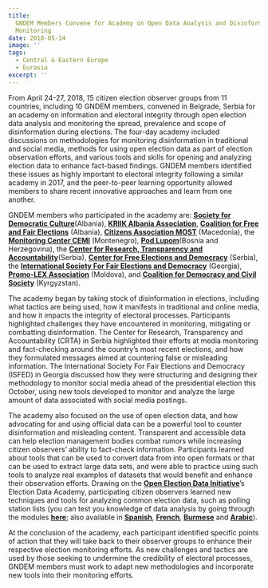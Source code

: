 ```yaml
---
title:
  GNDEM Members Convene for Academy on Open Data Analysis and Disinformation
  Monitoring
date: 2018-05-14
image: ''
tags:
  - Central & Eastern Europe
  - Eurasia
excerpt: ''
---
```


From April 24-27, 2018, 15 citizen election observer groups from 11 countries, including 10 GNDEM members, convened in Belgrade, Serbia for an academy on information and electoral integrity through open election data analysis and monitoring the spread, prevalence and scope of disinformation during elections. The four-day academy included discussions on methodologies for monitoring disinformation in traditional and social media, methods for using open election data as part of election observation efforts, and various tools and skills for opening and analyzing election data to enhance fact-based findings. GNDEM members identified these issues as highly important to electoral integrity following a similar academy in 2017, and the peer-to-peer learning opportunity allowed members to share recent innovative approaches and learn from one another.

GNDEM members who participated in the academy are: [**Society for Democratic Culture**](http://www.zgjedhje.al/faqe.php?id=1&l2=115&l3=46)(Albania), [**KRIIK Albania Association**](https://www.facebook.com/kriik.al/), [**Coalition for Free and Fair Elections**](http://www.kzln.org.al/) (Albania), [**Citizens Association MOST**](http://most.org.mk/) (Macedonia), the [**Monitoring Center CEMI**](http://cemi.org.me/en/) (Montenegro), [**Pod Lupom**](http://podlupom.org/v2/en)(Bosnia and Herzegovina), the [**Center for Research, Transparency and Accountability**](http://crta.rs/)(Serbia), [**Center for Free Elections and Democracy**](http://www.cesid.rs/) (Serbia), the [**International Society For Fair Elections and Democracy**](http://isfed.ge/) (Georgia), [**Promo-LEX Association**](https://promolex.md/?lang=ro) (Moldova), and [**Coalition for Democracy and Civil Society**](http://coalition.kg/en/) (Kyrgyzstan).

The academy began by taking stock of disinformation in elections, including what tactics are being used, how it manifests in traditional and online media, and how it impacts the integrity of electoral processes. Participants highlighted challenges they have encountered in monitoring, mitigating or combatting disinformation. The Center for Research, Transparency and Accountability (CRTA) in Serbia highlighted their efforts at media monitoring and fact-checking around the country’s most recent elections, and how they formulated messages aimed at countering false or misleading information. The International Society For Fair Elections and Democracy (ISFED) in Georgia discussed how they were structuring and designing their methodology to monitor social media ahead of the presidential election this October, using new tools developed to monitor and analyze the large amount of data associated with social media postings.

The academy also focused on the use of open election data, and how advocating for and using official data can be a powerful tool to counter disinformation and misleading content. Transparent and accessible data can help election management bodies combat rumors while increasing citizen observers’ ability to fact-check information. Participants learned about tools that can be used to convert data from into open formats or that can be used to extract large data sets, and were able to practice using such tools to analyze real examples of datasets that would benefit and enhance their observation efforts. Drawing on the [**Open Election Data Initiative**](https://www.openelectiondata.net/en/)’s Election Data Academy, participating citizen observers learned new techniques and tools for analyzing common election data, such as polling station lists (you can test you knowledge of data analysis by going through the modules [**here**](https://openelectiondata.net/en/academy/); also available in [**Spanish**](https://openelectiondata.net/es/academy/), [**French**](https://openelectiondata.net/fr/academy/), [**Burmese**](https://openelectiondata.net/my/academy/) and [**Arabic**](https://openelectiondata.net/ar/academy/)).

At the conclusion of the academy, each participant identified specific points of action that they will take back to their observer groups to enhance their respective election monitoring efforts. As new challenges and tactics are used by those seeking to undermine the credibility of electoral processes, GNDEM members must work to adapt new methodologies and incorporate new tools into their monitoring efforts.
